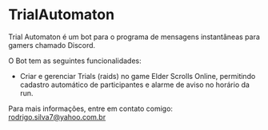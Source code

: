 # TrialAutomaton



Trial Automaton é um bot para o programa de mensagens instantâneas para gamers chamado Discord.

O Bot tem as seguintes funcionalidades:

 - Criar e gerenciar Trials (raids) no game Elder Scrolls Online, permitindo cadastro automático de participantes e alarme de aviso no horário da run.

Para mais informações, entre em contato comigo: rodrigo.silva7@yahoo.com.br

